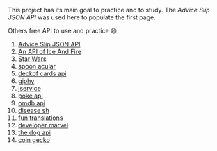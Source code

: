 This project has its main goal to practice and to study. The *Advice Slip JSON API* was used here to populate the first page. 

Others free API to use and practice :smile:

1. [Advice Slip JSON API](https://api.adviceslip.com/)
1. [An API of Ice And Fire](https://anapioficeandfire.com/)
1. [Star Wars](https://swapi.dev/)
1. [spoon acular](https://spoonacular.com)
1. [deckof cards api](https://deckofcardsapi.com)
1. [giphy](https://developers.giphy.com/)
1. [jservice](http://jservice.io)
1. [poke api](https://pokeapi.co)
1. [omdb api](http://www.omdbapi.com)
1. [disease sh](https://disease.sh/)
1. [fun translations](https://funtranslations.com)
1. [developer marvel](https://developer.marvel.com)
1. [the dog api](https://thedogapi.com)
1. [coin gecko](coingecko.com/en/api)












